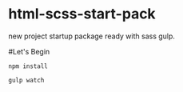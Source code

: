 # html-scss-start-pack
new project startup package ready with sass gulp.

#Let's Begin

```
npm install

gulp watch

```
